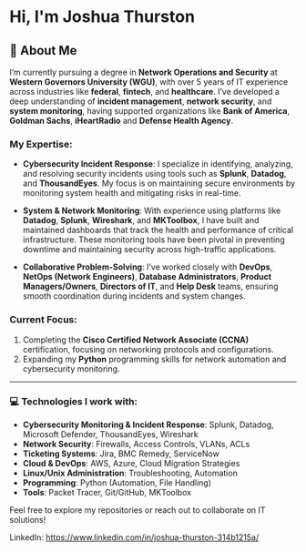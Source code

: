 # Hi, I'm Joshua Thurston

## 👋 About Me

I’m currently pursuing a degree in **Network Operations and Security** at **Western Governors University (WGU)**, with over 5 years of IT experience across industries like **federal**, **fintech**, and **healthcare**. I’ve developed a deep understanding of **incident management**, **network security**, and **system monitoring**, having supported organizations like **Bank of America**, **Goldman Sachs**, **iHeartRadio** and **Defense Health Agency**.

### My Expertise:
- **Cybersecurity Incident Response**: I specialize in identifying, analyzing, and resolving security incidents using tools such as **Splunk**, **Datadog**, and **ThousandEyes**. My focus is on maintaining secure environments by monitoring system health and mitigating risks in real-time.
  
- **System & Network Monitoring**: With experience using platforms like **Datadog**, **Splunk**, **Wireshark**, and **MKToolbox**, I have built and maintained dashboards that track the health and performance of critical infrastructure. These monitoring tools have been pivotal in preventing downtime and maintaining security across high-traffic applications.

- **Collaborative Problem-Solving**: I’ve worked closely with **DevOps**, **NetOps (Network Engineers)**, **Database Administrators**, **Product Managers/Owners**, **Directors of IT**, and **Help Desk** teams, ensuring smooth coordination during incidents and system changes.

### Current Focus:
1. Completing the **Cisco Certified Network Associate (CCNA)** certification, focusing on networking protocols and configurations.
2. Expanding my **Python** programming skills for network automation and cybersecurity monitoring.

---

### 💻 Technologies I work with:
- **Cybersecurity Monitoring & Incident Response**: Splunk, Datadog, Microsoft Defender, ThousandEyes, Wireshark
- **Network Security**: Firewalls, Access Controls, VLANs, ACLs
- **Ticketing Systems**: Jira, BMC Remedy, ServiceNow
- **Cloud & DevOps**: AWS, Azure, Cloud Migration Strategies
- **Linux/Unix Administration**: Troubleshooting, Automation
- **Programming**: Python (Automation, File Handling)
- **Tools**: Packet Tracer, Git/GitHub, MKToolbox

Feel free to explore my repositories or reach out to collaborate on IT solutions!

LinkedIn: https://www.linkedin.com/in/joshua-thurston-314b1215a/

